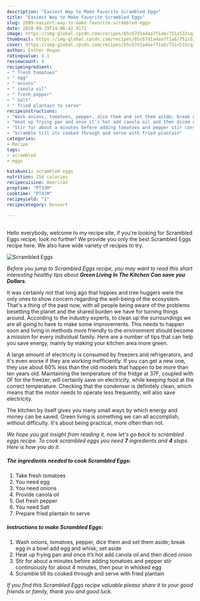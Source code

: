 ```yaml
---
description: "Easiest Way to Make Favorite Scrambled Eggs"
title: "Easiest Way to Make Favorite Scrambled Eggs"
slug: 2609-easiest-way-to-make-favorite-scrambled-eggs
date: 2020-09-19T14:06:42.917Z
image: https://img-global.cpcdn.com/recipes/65c67d1a4aa7f1a6/751x532cq70/scrambled-eggs-recipe-main-photo.jpg
thumbnail: https://img-global.cpcdn.com/recipes/65c67d1a4aa7f1a6/751x532cq70/scrambled-eggs-recipe-main-photo.jpg
cover: https://img-global.cpcdn.com/recipes/65c67d1a4aa7f1a6/751x532cq70/scrambled-eggs-recipe-main-photo.jpg
author: Esther Hogan
ratingvalue: 4.1
reviewcount: 4
recipeingredient:
- " fresh tomatoes"
- " egg"
- " onions"
- " canola oil"
- " fresh pepper"
- " Salt"
- " fried plantain to serve"
recipeinstructions:
- "Wash onions, tomatoes, pepper, dice them and set them aside; break egg in a bowl add egg and whisk; set aside"
- "Heat up frying pan and once it’s hot add canola oil and then diced onion"
- "Stir for about a minutes before adding tomatoes and pepper stir continuously for about 4 minutes, then pour in whisked egg"
- "Scramble till its cooked through and serve with fried plantain"
categories:
- Recipe
tags:
- scrambled
- eggs

katakunci: scrambled eggs 
nutrition: 254 calories
recipecuisine: American
preptime: "PT33M"
cooktime: "PT41M"
recipeyield: "1"
recipecategory: Dessert

---
```

<br>
Hello everybody, welcome to my recipe site, if you're looking for Scrambled Eggs recipe, look no further! We provide you only the best Scrambled Eggs recipe here. We also have wide variety of recipes to try.
<br>


![Scrambled Eggs](https://img-global.cpcdn.com/recipes/65c67d1a4aa7f1a6/751x532cq70/scrambled-eggs-recipe-main-photo.jpg)

<i>Before you jump to Scrambled Eggs recipe, you may want to read this short interesting healthy tips about 
<strong>Green Living In The Kitchen Can save you Dollars</strong>.</i>
</br>

It was certainly not that long ago that hippies and tree huggers were the only ones to show concern regarding the well-being of the ecosystem. That's a thing of the past now, with all people being aware of the problems besetting the planet and the shared burden we have for turning things around. According to the industry experts, to clean up the surroundings we are all going to have to make some improvements. This needs to happen soon and living in methods more friendly to the environment should become a mission for every individual family. Here are a number of tips that can help you save energy, mainly by making your kitchen area more green.

A large amount of electricity is consumed by freezers and refrigerators, and it's even worse if they are working inefficiently. If you can get a new one, they use about 60% less than the old models that happen to be more than ten years old. Maintaining the temperature of the fridge at 37F, coupled with 0F for the freezer, will certainly save on electricity, while keeping food at the correct temperature. Checking that the condenser is definitely clean, which means that the motor needs to operate less frequently, will also save electricity.

The kitchen by itself gives you many small ways by which energy and money can be saved. Green living is something we can all accomplish, without difficulty. It's about being practical, more often than not.


<i>We hope you got insight from reading it, now let's go back to scrambled eggs recipe. To cook scrambled eggs you need <strong>7</strong> ingredients and <strong>4</strong> steps. Here is how you do it.
</i>

##### The ingredients needed to cook Scrambled Eggs:

1. Take  fresh tomatoes
1. You need  egg
1. You need  onions
1. Provide  canola oil
1. Get  fresh pepper
1. You need  Salt
1. Prepare  fried plantain to serve


##### Instructions to make Scrambled Eggs:

1. Wash onions, tomatoes, pepper, dice them and set them aside; break egg in a bowl add egg and whisk; set aside
1. Heat up frying pan and once it’s hot add canola oil and then diced onion
1. Stir for about a minutes before adding tomatoes and pepper stir continuously for about 4 minutes, then pour in whisked egg
1. Scramble till its cooked through and serve with fried plantain


<i>If you find this Scrambled Eggs recipe valuable please share it to your good friends or family, thank you and good luck.</i>
